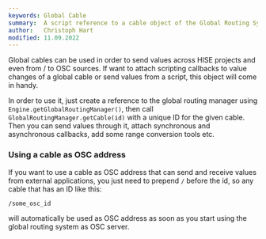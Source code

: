 ```yaml
---
keywords: Global Cable
summary:  A script reference to a cable object of the Global Routing System
author:   Christoph Hart
modified: 11.09.2022
---
```

  
Global cables can be used in order to send values across HISE projects and even from / to OSC sources. If want to attach scripting callbacks to value changes of a global cable or send values from a script, this object will come in handy.

In order to use it, just create a reference to the global routing manager using `Engine.getGlobalRoutingManager()`, then call `GlobalRoutingManager.getCable(id)` with a unique ID for the given cable. Then you can send values through it, attach synchronous and asynchronous callbacks, add some range conversion tools etc.

### Using a cable as OSC address

If you want to use a cable as OSC address that can send and receive values from external applications, you just need to prepend `/` before the id, so any cable that has an ID like this:

```
/some_osc_id
```

will automatically be used as OSC address as soon as you start using the global routing system as OSC server.
